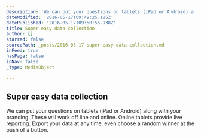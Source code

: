 ```yaml
---
description: 'We can put your questions on tablets (iPad or Android) along with your branding. These will work off line and online. Online tablets provide live reporting. Export your data at any time, even choose a random winner at the push of a button. '
dateModified: '2016-05-17T09:49:25.185Z'
datePublished: '2016-05-17T09:50:55.938Z'
title: Super easy data collection
author: []
starred: false
sourcePath: _posts/2016-05-17-super-easy-data-collection.md
inFeed: true
hasPage: false
inNav: false
_type: MediaObject

---
```

<article style=""><h1>Super easy data collection</h1><p>We can put your questions on tablets (iPad or Android) along with your branding. These will work off line and online. Online tablets provide live reporting. Export your data at any time, even choose a random winner at the push of a button. </p></article>